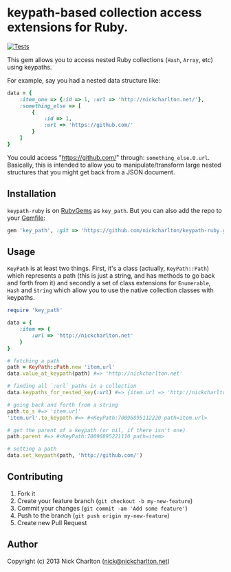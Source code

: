 # keypath-based collection access extensions for Ruby.

[![Tests](https://github.com/nickcharlton/keypath-ruby/actions/workflows/tests.yml/badge.svg)](https://github.com/nickcharlton/keypath-ruby/actions/workflows/tests.yml)

This gem allows you to access nested Ruby collections (`Hash`, `Array`, etc) using
keypaths.

For example, say you had a nested data structure like:

```ruby
data = {
    :item_one => {:id => 1, :url => 'http://nickcharlton.net/'},
    :something_else => [
        {
            :id => 1,
            :url => 'https://github.com/'
        }
    ]
}
```

You could access "https://github.com/" through: `something_else.0.url`. Basically,
this is intended to allow you to manipulate/transform large nested structures that
you might get back from a JSON document.

## Installation

`keypath-ruby` is on [RubyGems][] as `key_path`. But you can also add the repo
to your [Gemfile][]:

```ruby
gem 'key_path', :git => 'https://github.com/nickcharlton/keypath-ruby.git'
```

## Usage

`KeyPath` is at least two things. First, it's a class (actually, `KeyPath::Path`)
which represents a path (this is just a string, and has methods to go back and
forth from it) and secondly a set of class extensions for `Enumerable`, `Hash` and
`String` which allow you to use the native collection classes with keypaths.

```ruby
require 'key_path'

data = {
    :item => {
        :url => 'http://nickcharlton.net'
    }
}

# fetching a path
path = KeyPath::Path.new 'item.url'
data.value_at_keypath(path) #=> 'http://nickcharlton.net'

# finding all `:url` paths in a collection
data.keypaths_for_nested_key(:url) #=> {item.url => 'http://nickcharlton.net'}

# going back and forth from a string
path.to_s #=> 'item.url'
'item.url'.to_keypath #=> #<KeyPath:70096895112220 path=item.url>

# get the parent of a keypath (or nil, if there isn't one)
path.parent #=> #<KeyPath:70096895221110 path=item>

# setting a path
data.set_keypath(path, 'http://github.com/')
```

## Contributing

1. Fork it
2. Create your feature branch (`git checkout -b my-new-feature`)
3. Commit your changes (`git commit -am 'Add some feature'`)
4. Push to the branch (`git push origin my-new-feature`)
5. Create new Pull Request

## Author

Copyright (c) 2013 Nick Charlton (<nick@nickcharlton.net>)

[RubyGems]: http://rubygems.org/
[Gemfile]: http://bundler.io/
